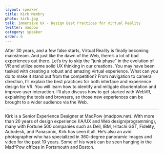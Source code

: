 ```yaml
---
layout: speaker
title: Kirk Membry
photo: kirk.jpg
talk: Immersive UX - Design Best Practices for Virtual Reality
twitter: madpow
category: speaker
order: 6
---
```


After 30 years, and a few false starts, Virtual Reality is finally becoming mainstream. And just like the dawn of the Web, there’s a lot of bad experiences out there.  Let’s try to skip the “junk phase” in the evolution of VR and utilize some solid UX thinking in our creations.
You may have been tasked with creating a robust and amazing virtual experience.  What can you do to make it stand out from the competition?
From navigation to camera direction, I’ll explain the best practices for both interface and experience design for VR. You will learn how to identify and mitigate disorientation and improve user interaction.
I’ll also discuss how to get started with WebVR, explaining the tools and browsers, so those new experiences can be brought to a wider audience via the Web.

---

Kirk is a Senior Experience Designer at MadPow (madpow.net).  With more than 20 years of design experience (IA/UX and Web design/programming), many with Fortune 500 companies such as Dell, IBM, Hitachi GST, Fidelity, Autodesk, and Panasonic, Kirk has seen it all.
He’s also an avid photographer who has specialized in 360-degree panoramic images and video for the past 10 years.  Some of his work can be seen hanging in the Mad*Pow offices in Portsmouth and Boston.
